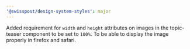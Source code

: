```yaml
---
'@swisspost/design-system-styles': major
---
```


Added requirement for `width` and `height` attributes on images in the topic-teaser component to be set to `100%`. To be able to display the image properly in firefox and safari. 
